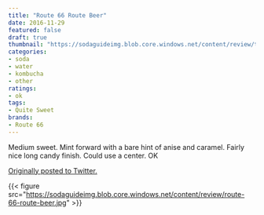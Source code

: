 ```yaml
---
title: "Route 66 Route Beer"
date: 2016-11-29
featured: false
draft: true
thumbnail: "https://sodaguideimg.blob.core.windows.net/content/review/thumbs/route-66-route-beer.jpg"
categories:
- soda
- water
- kombucha
- other
ratings:
- ok
tags:
- Quite Sweet
brands:
- Route 66
---
```


Medium sweet. Mint forward with a bare hint of anise and caramel. Fairly nice long candy finish. Could use a center. OK

[Originally posted to Twitter.](https://twitter.com/Cavorter/status/803673035815456768)

{{< figure src="https://sodaguideimg.blob.core.windows.net/content/review/route-66-route-beer.jpg" >}}

